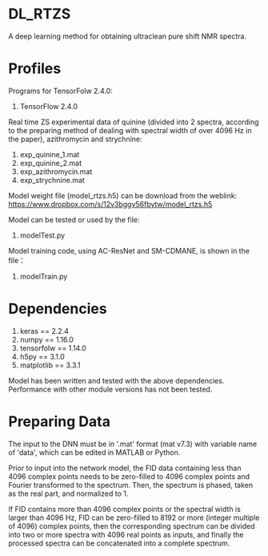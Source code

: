 # DL_RTZS
A deep learning method for obtaining ultraclean pure shift NMR spectra. 

# Profiles
Programs for TensorFolw 2.4.0:
1. TensorFlow 2.4.0

Real time ZS experimental data of quinine (divided into 2 spectra, according to the preparing method of dealing with spectral width of over 4096 Hz in the paper), azithromycin and strychnine:
1. exp_quinine_1.mat
2. exp_quinine_2.mat
2. exp_azithromycin.mat
3. exp_strychnine.mat

Model weight file (model_rtzs.h5) can be download from the weblink: https://www.dropbox.com/s/12v3bggv56fbytw/model_rtzs.h5

Model can be tested or used by the file:
1. modelTest.py

Model training code, using AC-ResNet and SM-CDMANE, is shown in the file：
1. modelTrain.py

# Dependencies
1. keras == 2.2.4
2. numpy == 1.16.0
3. tensorfolw == 1.14.0
4. h5py == 3.1.0
5. matplotlib == 3.3.1

Model has been written and tested with the above dependencies. Performance with other module versions has not been tested.

# Preparing Data
The input to the DNN must be in '.mat' format (mat v7.3) with variable name of 'data', which can be edited in MATLAB or Python. 

Prior to input into the network model, the FID data containing less than 4096 complex points needs to be zero-filled to 4096 complex points and Fourier transformed to the spectrum. Then, the spectrum is phased, taken as the real part, and normalized to 1. 

If FID contains more than 4096 complex points or the spectral width is larger than 4096 Hz, FID can be zero-filled to 8192 or more (integer multiple of 4096) complex points, then the corresponding spectrum can be divided into two or more spectra with 4096 real points as inputs, and finally the processed spectra can be concatenated into a complete spectrum.
